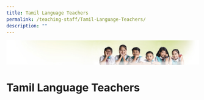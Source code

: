 ```yaml
---
title: Tamil Language Teachers
permalink: /teaching-staff/Tamil-Language-Teachers/
description: ""
---
```

![](/images/Banner.jpg)

Tamil Language Teachers
=======================